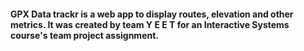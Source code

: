 #### GPX Data trackr is a web app to display routes, elevation and other metrics. It was created by team Y E E T for an Interactive Systems course's team project assignment.  

